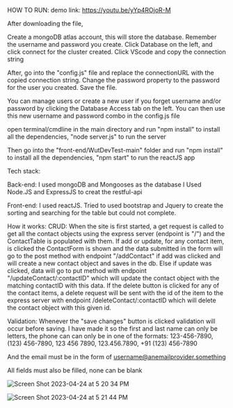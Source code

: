 HOW TO RUN:
demo link: https://youtu.be/yYp4ROjoR-M

After downloading the file, 

Create a mongoDB atlas account, this will store the database. Remember the username and password you create.
Click Database on the left, and click connect for the cluster created.
Click VScode and copy the connection string

After, go into the "config.js" file and replace the connectionURL with the copied connection string. Change the password property to the password for the user you created. Save the file.

You can manage users or create a new user if you forget username and/or password by clicking the Database Access tab on the left. You can then use this new username and password combo in the config.js file



open terminal/cmdline in the main directory and run 
"npm install" to install all the dependencies, 
"node server.js" to run the server

Then go into the "front-end/WutDevTest-main" folder and run
"npm install" to install all the dependencies, 
"npm start" to run the reactJS app 


Tech stack:

Back-end:
I used mongoDB and Mongooses as the database
I Used Node.JS and ExpressJS to creat the restful-api

Front-end:
 I used reactJS. Tried to used bootstrap and Jquery to create the sorting and searching for the table but could not complete.

How it works:
CRUD:
When the site is first started, a get request is called to get all the contact objects using the express server (endpoint is "/") and the ContactTable is populated with them.
If add or update, for any contact item, is clicked the ContactForm is shown and the data submitted in the form will go to the post method with endpoint "/addContact" if add was clicked and will create a new contact object and saves in the db. 
Else if update was clicked, data will go to put method with endpoint "/updateContact/:contactID" which will update the contact object with the matching contactID with this data.
If the delete button is clicked for any of the contact items, a delete request will be sent with the id of the item to the express server with endpoint /deleteContact/:contactID which will delete the contact object with this given id.


Validation:
Whenever the "save changes" button is clicked validation will occur before saving. I have made it so the first and last name can only be letters, the phone can can only be in one of the formats:
123-456-7890, 
(123) 456-7890, 
123 456 7890, 
123.456.7890, 
+91 (123) 456-7890 

And the email must be in the form of username@anemailprovider.something

All fields must also be filled, none can be blank

![Screen Shot 2023-04-24 at 5 20 34 PM](https://user-images.githubusercontent.com/57374016/234119879-dcbe5ccc-af77-4c9f-9918-9ca5b65b7d96.png)

![Screen Shot 2023-04-24 at 5 21 44 PM](https://user-images.githubusercontent.com/57374016/234119964-2f20e4df-7235-46f1-a30d-187cce3ef3db.png)






